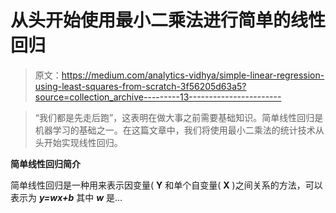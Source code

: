 # 从头开始使用最小二乘法进行简单的线性回归

> 原文：<https://medium.com/analytics-vidhya/simple-linear-regression-using-least-squares-from-scratch-3f56205d63a5?source=collection_archive---------13----------------------->

> “我们都是先走后跑”，这表明在做大事之前需要基础知识。简单线性回归是机器学习的基础之一。在这篇文章中，我们将使用最小二乘法的统计技术从头开始实现线性回归。

**简单线性回归简介**

简单线性回归是一种用来表示因变量( **Y** 和单个自变量( **X** )之间关系的方法，可以表示为 ***y=wx+b*** 其中 ***w*** 是…